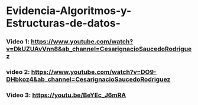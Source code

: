# Evidencia-Algoritmos-y-Estructuras-de-datos-

### Video 1: https://www.youtube.com/watch?v=DkUZUAvVnn8&ab_channel=CesarignacioSaucedoRodriguez
### video 2: https://www.youtube.com/watch?v=DO9-DHbkoz4&ab_channel=CesarignacioSaucedoRodriguez
### Video 3: https://youtu.be/BeYEc_J6mRA

